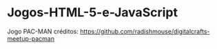 # Jogos-HTML-5-e-JavaScript
Jogo PAC-MAN créditos: https://github.com/radishmouse/digitalcrafts-meetup-pacman
